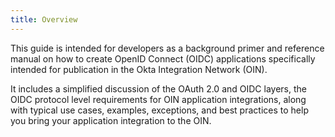 ```yaml
---
title: Overview
---
```


This guide is intended for developers as a background primer and reference manual on how to create OpenID Connect (OIDC) applications specifically intended for publication in the Okta Integration Network (OIN).

It includes a simplified discussion of the OAuth 2.0 and OIDC layers, the OIDC protocol level requirements for OIN application integrations, along with typical use cases, examples, exceptions, and best practices to help you bring your application integration to the OIN.

<NextSectionLink/>
